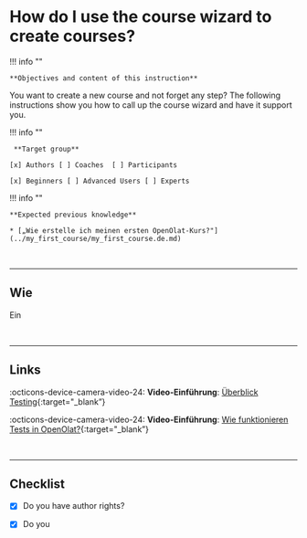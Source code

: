 # How do I use the course wizard to create courses?


!!! info ""

    **Objectives and content of this instruction**

   You want to create a new course and not forget any step? The following instructions show you how to call up the course wizard and have it support you.


!!! info ""

     **Target group**

    [x] Authors [ ] Coaches  [ ] Participants

    [x] Beginners [ ] Advanced Users [ ] Experts

!!! info ""

    **Expected previous knowledge**

    * [„Wie erstelle ich meinen ersten OpenOlat-Kurs?"](../my_first_course/my_first_course.de.md)
 

<br>

---

## Wie 

Ein 


<br>

---

## Links

:octicons-device-camera-video-24: **Video-Einführung**: [Überblick Testing](<https://www.youtube.com/embed/fkqH41-8CaI>){:target="_blank”}

:octicons-device-camera-video-24: **Video-Einführung**: [Wie funktionieren Tests in OpenOlat?](<https://www.youtube.com/embed/M0p3UKaEOlg>){:target="_blank”}


<br>

---

## Checklist

- [x] Do you have author rights?
- [x] Do you

